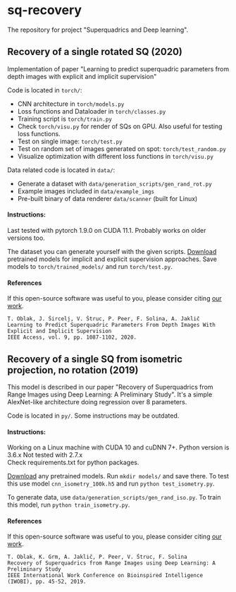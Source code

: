 # sq-recovery 
The repository for project "Superquadrics and Deep learning".

## Recovery of a single rotated SQ (2020)

Implementation of paper "Learning to predict superquadric parameters from depth images with explicit and implicit supervision"

Code is located in `torch/`: 
- CNN architecture in `torch/models.py`
- Loss functions and Dataloader in `torch/classes.py`
- Training script is `torch/train.py` 
- Check `torch/visu.py` for render of SQs on GPU. Also useful for testing loss functions.  
- Test on single image: `torch/test.py`  
- Test on random set of images generated on spot: `torch/test_random.py`
- Visualize optimization with different loss functions in `torch/visu.py` 

Data related code is located in `data/`:
- Generate a dataset with `data/generation_scripts/gen_rand_rot.py`
- Example images included in `data/example_imgs`
- Pre-built binary of data renderer `data/scanner` (built for Linux) 

#### Instructions: 

Last tested with pytorch 1.9.0 on CUDA 11.1. Probably works on older versions too. 

The dataset you can generate yourself with the given scripts. 
[Download](https://unilj-my.sharepoint.com/:u:/g/personal/tim_oblak_fri1_uni-lj_si/EREnUSzH-vJKha4mv87mtIABCLhIaJ6gwbkzrFLq9w4ysg?e=cb3nfT) pretrained models for implicit and explicit supervision approaches. 
Save models to `torch/trained_models/` and run `torch/test.py`.  

#### References
If this open-source software was useful to you, please consider citing [our work](https://doi.org/10.1109/ACCESS.2020.3041584). 
    
    T. Oblak, J. Šircelj, V. Štruc, P. Peer, F. Solina, A. Jaklič
    Learning to Predict Superquadric Parameters From Depth Images With Explicit and Implicit Supervision 
    IEEE Access, vol. 9, pp. 1087-1102, 2020.
    
## Recovery of a single SQ from isometric projection, no rotation (2019) 

This model is described in our paper "Recovery of Superquadrics from Range Images using Deep Learning: A Preliminary Study". 
It's a simple AlexNet-like architecture doing regression over 8 parameters.

Code is located in `py/`. Some instructions may be outdated. 

#### Instructions: 

Working on a Linux machine with CUDA 10 and cuDNN 7+. Python version is 3.6.x Not tested with 2.7.x  
Check requirements.txt for python packages. 

[Download](https://unilj-my.sharepoint.com/:u:/g/personal/tim_oblak_fri1_uni-lj_si/EaR_Ij6K_CtDiJIc-GS4ObwBBZRTfPu9yXRXZA2XfUCkfw?e=dmrsc7) any pretrained models. 
Run `mkdir models/` and save there. To test this use model `cnn_isometry_100k.h5` and run `python test_isometry.py`.  

To generate data, use `data/generation_scripts/gen_rand_iso.py`. To train this model, run `python train_isometry.py`. 
 
#### References
If this open-source software was useful to you, please consider citing [our work](https://doi.org/10.1109/IWOBI47054.2019.9114452). 
    
    T. Oblak, K. Grm, A. Jaklič, P. Peer, V. Štruc, F. Solina 
    Recovery of Superquadrics from Range Images using Deep Learning: A Preliminary Study
    IEEE International Work Conference on Bioinspired Intelligence (IWOBI), pp. 45-52, 2019.
    